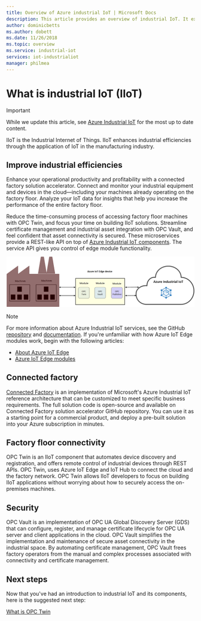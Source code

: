 ```yaml
---
title: Overview of Azure industrial IoT | Microsoft Docs
description: This article provides an overview of industrial IoT. It explains the connected factory, factory floor connectivity and security components in IIoT.
author: dominicbetts
ms.author: dobett
ms.date: 11/26/2018
ms.topic: overview
ms.service: industrial-iot
services: iot-industrialiot
manager: philmea
---
```


# What is industrial IoT (IIoT)

> [!IMPORTANT]
> While we update this article, see [Azure Industrial IoT](https://azure.github.io/Industrial-IoT/) for the most up to date content.

IIoT is the Industrial Internet of Things. IIoT enhances industrial efficiencies through the application of IoT in the manufacturing industry. 

## Improve industrial efficiencies

Enhance your operational productivity and profitability with a connected factory solution accelerator. Connect and monitor your industrial equipment and devices in the cloud—including your machines already operating on the factory floor. Analyze your IoT data for insights that help you increase the performance of the entire factory floor.

Reduce the time-consuming process of accessing factory floor machines with OPC Twin, and focus your time on building IIoT solutions. Streamline certificate management and industrial asset integration with OPC Vault, and feel confident that asset connectivity is secured. These microservices provide a REST-like API on top of [Azure Industrial IoT components](https://github.com/Azure/Industrial-IoT). The service API gives you control of edge module functionality. 

![Industrial IoT overview](media/overview-iot-industrial/overview.png)

> [!NOTE]
> For more information about
Azure Industrial IoT services, see the GitHub [repository](https://github.com/Azure/Industrial-IoT) and [documentation](https://azure.github.io/Industrial-IoT/).
> If you're unfamiliar with how Azure IoT Edge modules work, begin with the following articles:
- [About Azure IoT Edge](../iot-edge/about-iot-edge.md)
- [Azure IoT Edge modules](../iot-edge/iot-edge-modules.md)

## Connected factory

[Connected Factory](../iot-accelerators/iot-accelerators-connected-factory-features.md) is an implementation of Microsoft's Azure Industrial IoT reference architecture that can be customized to meet specific business requirements. The full solution code is open-source and available on Connected Factory solution accelerator GitHub repository. You can use it as a starting point for a commercial product, and deploy a pre-built solution into your Azure subscription in minutes. 

## Factory floor connectivity

OPC Twin is an IIoT component that automates device discovery and registration, and offers remote control of industrial devices through REST APIs. OPC Twin, uses Azure IoT Edge and IoT Hub to connect the cloud and the factory network. OPC Twin allows IIoT developers to focus on building IIoT applications without worrying about how to securely access the on-premises machines.

## Security

OPC Vault is an implementation of OPC UA Global Discovery Server (GDS) that can configure, register, and manage certificate lifecycle for OPC UA server and client applications in the cloud. OPC Vault simplifies the implementation and maintenance of secure asset connectivity in the industrial space. By automating certificate management, OPC Vault frees factory operators from the manual and complex processes associated with connectivity and certificate management.

## Next steps

Now that you've had an introduction to industrial IoT and its components, here is the suggested next step:

[What is OPC Twin](overview-opc-twin.md)

